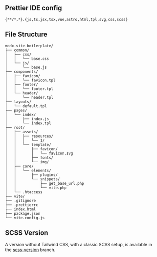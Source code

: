 ## Prettier IDE config
```text
{**/*,*}.{js,ts,jsx,tsx,vue,astro,html,tpl,svg,css,scss}
```

## File Structure
```text
modx-vite-boilerplate/
├── common/
│   ├── css/
│   │   └── base.css
│   └── js/
│       └── base.js
├── components/
│   ├── favicon/
│   │   └── favicon.tpl
│   ├── footer/
│   │   └── footer.tpl
│   └── header/
│       └── header.tpl
├── layouts/
│   └── default.tpl
├── pages/
│   └── index/
│       ├── index.js
│       └── index.tpl
├── root/
│   ├── assets/
│   │   ├── resources/
│   │   │   └── 1/
│   │   └── template/
│   │       ├── favicon/
│   │       │   └── favicon.svg
│   │       ├── fonts/
│   │       └── img/
│   ├── core/
│   │   └── elements/
│   │       ├── plugins/
│   │       └── snippets/
│   │           ├── get_base_url.php
│   │           └── vite.php
│   └── .htaccess
├── vite/
├── .gitignore
├── .prettierrc
├── index.html
├── package.json
└── vite.config.js
```

## SCSS Version
A version without Tailwind CSS, with a classic SCSS setup, is available in the [scss-version](https://github.com/furashcka/modx-vite-boilerplate/tree/scss-version) branch.